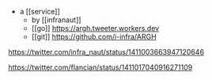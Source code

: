 - a [[service]]
	- by [[infranaut]]
	- [[go]] https://argh.tweeter.workers.dev
	- [[git]] https://github.com/i-infra/ARGH

https://twitter.com/infra_naut/status/1411003663947120646

https://twitter.com/flancian/status/1411017040916271109
